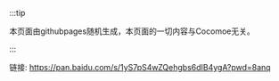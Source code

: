:::tip

本页面由githubpages随机生成，本页面的一切内容与Cocomoe无关。

:::

链接: https://pan.baidu.com/s/1yS7pS4wZQehgbs6dIB4ygA?pwd=8anq